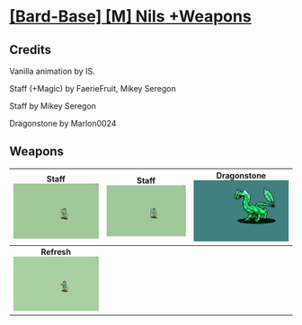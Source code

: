 # [\[Bard-Base\] \[M\] Nils +Weapons](./)
## Credits

Vanilla animation by IS.

Staff (+Magic) by FaerieFruit, Mikey Seregon

Staff by Mikey Seregon

Dragonstone by Marlon0024

## Weapons

| <b>Staff</b><br/><img alt="Staff animation" src="./7.%20Staff/Staff.gif"/> | <b>Staff</b><br/><img alt="Staff animation" src="./7.%20Staff%20(+Magic)/Staff.gif"/> | <b>Dragonstone</b><br/><img alt="Dragonstone animation" src="./8.%20Dragonstone/Dragonstone.gif"/> |
| :---: | :---: | :---: |
| <b>Refresh</b><br/><img alt="Refresh animation" src="./8.%20Refresh/Refresh.gif"/> |
